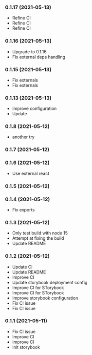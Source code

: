 ### **0.1.17** (2021-05-13)  
  
- Refine CI  
- Refine CI  
- Refine CI    
  
### **0.1.16** (2021-05-13)  
  
- Upgrade to 0.1.16  
- Fix external deps handling    
  
### **0.1.15** (2021-05-13)  
  
- Fix externals  
- Fix externals    
  
### **0.1.13** (2021-05-13)  
  
- Improve configuration  
- Update    
  
### **0.1.8** (2021-05-12)  
  
- another try    
  
### **0.1.7** (2021-05-12)  
  
  
  
### **0.1.6** (2021-05-12)  
  
- Use external react    
  
### **0.1.5** (2021-05-12)  
  
  
  
### **0.1.4** (2021-05-12)  
  
- Fix exports
  
### **0.1.3** (2021-05-12)  
  
- Only test build with node 15  
- Attempt at fixing the build  
- Update README    
  
### **0.1.2** (2021-05-12)  
  
- Update CI  
- Update README  
- Improve CI  
- Update storybook deployment config  
- Improve CI for STorybook  
- Improve CI for STorybook  
- Improve storybook configuration  
- Fix CI issue  
- Fix CI issue    
  
### **0.1.1** (2021-05-11)  
  
- Fix CI issue  
- Improve CI  
- Improve CI  
- Init storybook    
  

